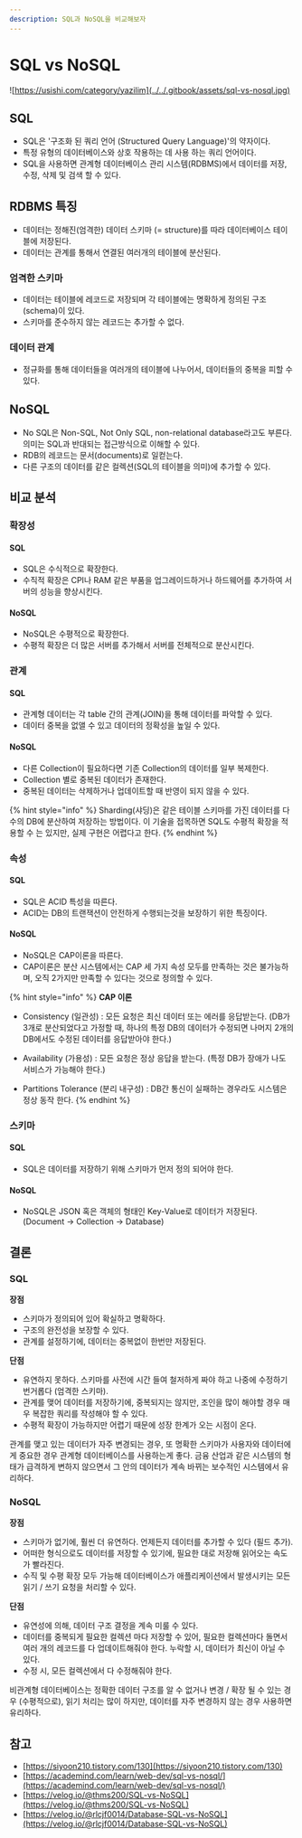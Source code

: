 ```yaml
---
description: SQL과 NoSQL을 비교해보자
---
```


# SQL vs NoSQL

![https://usishi.com/category/yazilim](../../.gitbook/assets/sql-vs-nosql.jpg)

## SQL

* SQL은 '구조화 된 쿼리 언어 \(Structured Query Language\)'의 약자이다.
* 특정 유형의 데이터베이스와 상호 작용하는 데 사용 하는 쿼리 언어이다.
* SQL을 사용하면 관계형 데이터베이스 관리 시스템\(RDBMS\)에서 데이터를 저장, 수정, 삭제 및 검색 할 수 있다.

## RDBMS 특징

* 데이터는 정해진\(엄격한\) 데이터 스키마 \(= structure\)를 따라 데이터베이스 테이블에 저장된다.
* 데이터는 관계를 통해서 연결된 여러개의 테이블에 분산된다.

### 엄격한 스키마

* 데이터는 테이블에 레코드로 저장되며 각 테이블에는 명확하게 정의된 구조\(schema\)이 있다.
* 스키마를 준수하지 않는 레코드는 추가할 수 없다.

### 데이터 관계

* 정규화를 통해 데이터들을 여러개의 테이블에 나누어서, 데이터들의 중복을 피할 수 있다.

## NoSQL

* No SQL은 Non-SQL, Not Only SQL, non-relational database라고도 부른다. 의미는 SQL과 반대되는 접근방식으로 이해할 수 있다.
* RDB의 레코드는 문서\(documents\)로 일컫는다.
* 다른 구조의 데이터를 같은 컬렉션\(SQL의 테이블을 의미\)에 추가할 수 있다.

## 비교 분석

### 확장성

#### SQL

* SQL은 수식적으로 확장한다.
* 수직적 확장은 CPI나 RAM 같은 부품을 업그레이드하거나 하드웨어를 추가하여 서버의 성능을 향상시킨다.

#### NoSQL

* NoSQL은 수평적으로 확장한다.
* 수평적 확장은 더 많은 서버를 추가해서 서버를 전체적으로 분산시킨다.

### 관계

#### SQL

* 관계형 데이터는 각 table 간의 관계\(JOIN\)을 통해 데이터를 파악할 수 있다.
* 데이터 중복을 없앨 수 있고 데이터의 정확성을 높일 수 있다.

#### NoSQL

* 다른 Collection이 필요하다면 기존 Collection의 데이터를 일부 복제한다.
* Collection 별로 중복된 데이터가 존재한다.
* 중복된 데이터는 삭제하거나 업데이트할 때 반영이 되지 않을 수 있다.

{% hint style="info" %}
Sharding\(샤딩\)은 같은 테이블 스키마를 가진 데이터를 다수의 DB에 분산하여 저장하는 방법이다. 이 기술을 접목하면 SQL도 수평적 확장을 적용할 수 는 있지만, 실제 구현은 어렵다고 한다.
{% endhint %}

### 속성

#### SQL

* SQL은 ACID 특성을 따른다.
* ACID는 DB의 트랜잭션이 안전하게 수행되는것을 보장하기 위한 특징이다.

#### NoSQL

* NoSQL은 CAP이론을 따른다.
* CAP이론은 분산 시스템에서는 CAP 세 가지 속성 모두를 만족하는 것은 불가능하며, 오직 2가지만 만족할 수 있다는 것으로 정의할 수 있다.

{% hint style="info" %}
**CAP 이론**  
  
- Consistency \(일관성\) : 모든 요청은 최신 데이터 또는 에러를 응답받는다. \(DB가 3개로 분산되었다고 가정할 때, 하나의 특정 DB의 데이터가 수정되면 나머지 2개의 DB에서도 수정된 데이터를 응답받아야 한다.\)   
  
- Availability \(가용성\) : 모든 요청은 정상 응답을 받는다. \(특정 DB가 장애가 나도 서비스가 가능해야 한다.\)   
  
- Partitions Tolerance \(분리 내구성\) : DB간 통신이 실패하는 경우라도 시스템은 정상 동작 한다.
{% endhint %}

### 스키마

#### SQL

* SQL은 데이터를 저장하기 위해 스키마가 먼저 정의 되어야 한다.

#### NoSQL

* NoSQL은 JSON 혹은 객체의 형태인 Key-Value로 데이터가 저장된다. \(Document → Collection → Database\)

## 결론

### SQL

**장점**

* 스키마가 정의되어 있어 확실하고 명확하다.
* 구조의 완전성을 보장할 수 있다.
* 관계를 설정하기에, 데이터는 중복없이 한번만 저장된다.

**단점**

* 유연하지 못하다. 스키마를 사전에 시간 들여 철저하게 짜야 하고 나중에 수정하기 번거롭다 \(엄격한 스키마\).
* 관계를 맺어 데이터를 저장하기에, 중복되지는 않지만, 조인을 많이 해야할 경우 매우 복잡한 쿼리를 작성해야 할 수 있다.
* 수평적 확장이 가능하지만 어렵기 때문에 성장 한계가 오는 시점이 온다.

관계를 맺고 있는 데이터가 자주 변경되는 경우, 또 명확한 스키마가 사용자와 데이터에게 중요한 경우 관계형 데이터베이스를 사용하는게 좋다. 금융 산업과 같은 시스템의 형태가 급격하게 변하지 않으면서 그 안의 데이터가 계속 바뀌는 보수적인 시스템에서 유리하다.

### NoSQL

**장점**

* 스키마가 없기에, 훨씬 더 유연하다. 언제든지 데이터를 추가할 수 있다 \(필드 추가\).
* 어떠한 형식으로도 데이터를 저장할 수 있기에, 필요한 대로 저장해 읽어오는 속도가 빨라진다.
* 수직 및 수평 확장 모두 가능해 데이터베이스가 애플리케이션에서 발생시키는 모든 읽기 / 쓰기 요청을 처리할 수 있다.

**단점**

* 유연성에 의해, 데이터 구조 결정을 계속 미룰 수 있다.
* 데이터를 중복되게 필요한 컬렉션 마다 저장할 수 있어, 필요한 컬렉션마다 돌면서 여러 개의 레코드를 다 업데이트해줘야 한다. 누락할 시, 데이터가 최신이 아닐 수 있다.
* 수정 시, 모든 컬렉션에서 다 수정해줘야 한다.

비관계형 데이터베이스는 정확한 데이터 구조를 알 수 없거나 변경 / 확장 될 수 있는 경우 \(수평적으로\), 읽기 처리는 많이 하지만, 데이터를 자주 변경하지 않는 경우 사용하면 유리하다.

## 참고

* [https://siyoon210.tistory.com/130](https://siyoon210.tistory.com/130)
* [https://academind.com/learn/web-dev/sql-vs-nosql/](https://academind.com/learn/web-dev/sql-vs-nosql/)
* [https://velog.io/@thms200/SQL-vs-NoSQL](https://velog.io/@thms200/SQL-vs-NoSQL)
* [https://velog.io/@rlcjf0014/Database-SQL-vs-NoSQL](https://velog.io/@rlcjf0014/Database-SQL-vs-NoSQL)











